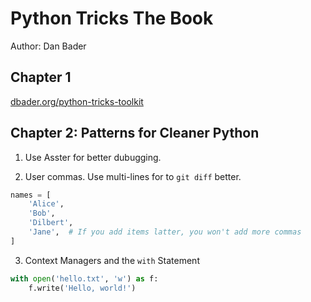 # Python Tricks The Book

Author: Dan Bader

## Chapter 1

[dbader.org/python-tricks-toolkit](https://www.dbader.org/python-tricks-toolkit)


## Chapter 2: Patterns for Cleaner Python

1. Use Asster for better dubugging.

2. User commas. Use multi-lines for to ```git diff``` better.

```Python
names = [
    'Alice',
    'Bob',
    'Dilbert',
    'Jane',  # If you add items latter, you won't add more commas
]
```

3. Context Managers and the ```with``` Statement

```Python
with open('hello.txt', 'w') as f:
    f.write('Hello, world!')
```



